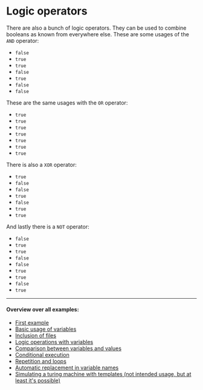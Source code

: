 # Logic operators

There are also a bunch of logic operators. They can be used to combine booleans as known from everywhere else.
These are some usages of the `AND` operator:
 * `false`
 * `true`
 * `true`
 * `false`
 * `true`
 * `false`
 * `false`

These are the same usages with the `OR` operator:
  * `true`
  * `true`
  * `true`
  * `true`
  * `true`
  * `true`
  * `true`

There is also a `XOR` operator:
  * `true`
  * `false`
  * `false`
  * `true`
  * `false`
  * `true`
  * `true`

And lastly there is a `NOT` operator:
 * `false`
 * `true`
 * `true`
 * `false`
 * `false`
 * `true`
 * `true`
 * `false`
 * `true`


---
#### Overview over all examples:
 - [First example](01_Simple_Template.md)
 - [Basic usage of variables](02_Variable_Operations.md)
 - [Inclusion of files](03_include_files.md)
 - [Logic operations with variables](04_Logic_Operators.md)
 - [Comparison between variables and values](05_Comparisons.md)
 - [Conditional execution](06_Conditions.md)
 - [Repetition and loops](07_Loops.md)
 - [Automatic replacement in variable names](08_Replacement_Operations.md)
 - [Simulating a turing machine with templates (not intended usage, but at least it's possible)](10_Turing_Simulation.md)


